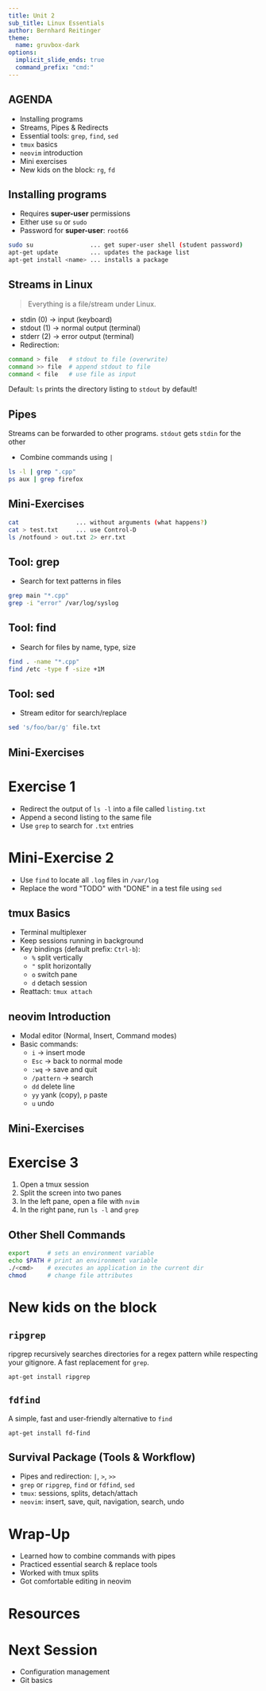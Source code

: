 ```yaml
---
title: Unit 2
sub_title: Linux Essentials
author: Bernhard Reitinger
theme:
  name: gruvbox-dark
options:
  implicit_slide_ends: true
  command_prefix: "cmd:"
---
```



AGENDA
---

- Installing programs
- Streams, Pipes & Redirects
- Essential tools: `grep`, `find`, `sed`
- `tmux` basics
- `neovim` introduction
- Mini exercises
- New kids on the block: `rg`, `fd`

Installing programs
---

- Requires **super-user** permissions
- Either use `su` or `sudo`
- Password for **super-user**: `root66`

```bash
sudo su                ... get super-user shell (student password)
apt-get update         ... updates the package list
apt-get install <name> ... installs a package
```

Streams in Linux
---

> Everything is a file/stream under Linux.

- stdin (0) → input (keyboard)
- stdout (1) → normal output (terminal)
- stderr (2) → error output (terminal)
- Redirection:

```bash
command > file   # stdout to file (overwrite)
command >> file  # append stdout to file
command < file   # use file as input
```

Default: `ls` prints the directory listing to `stdout` by default!

Pipes
---

Streams can be forwarded to other programs. `stdout` gets `stdin` for the other

- Combine commands using `|`

```bash
ls -l | grep ".cpp"
ps aux | grep firefox
```

Mini-Exercises
---

```bash
cat                ... without arguments (what happens?)
cat > test.txt     ... use Control-D
ls /notfound > out.txt 2> err.txt
```

Tool: grep
---

- Search for text patterns in files

```bash
grep main "*.cpp"
grep -i "error" /var/log/syslog
```

Tool: find
---

- Search for files by name, type, size

```bash
find . -name "*.cpp"
find /etc -type f -size +1M
```

Tool: sed
---

- Stream editor for search/replace

```bash
sed 's/foo/bar/g' file.txt
```

Mini-Exercises
---

# Exercise 1

- Redirect the output of `ls -l` into a file called `listing.txt`
- Append a second listing to the same file
- Use `grep` to search for `.txt` entries

# Mini-Exercise 2

- Use `find` to locate all `.log` files in `/var/log`
- Replace the word "TODO" with "DONE" in a test file using `sed`

tmux Basics
---

- Terminal multiplexer
- Keep sessions running in background
- Key bindings (default prefix: `Ctrl-b`):
  - `%` split vertically
  - `"` split horizontally
  - `o` switch pane
  - `d` detach session
- Reattach: `tmux attach`

neovim Introduction
---

- Modal editor (Normal, Insert, Command modes)
- Basic commands:
  - `i` → insert mode
  - `Esc` → back to normal mode
  - `:wq` → save and quit
  - `/pattern` → search
  - `dd` delete line
  - `yy` yank (copy), `p` paste
  - `u` undo

Mini-Exercises
---

# Exercise 3

1. Open a tmux session
2. Split the screen into two panes
3. In the left pane, open a file with `nvim`
4. In the right pane, run `ls -l` and `grep`

Other Shell Commands
---

```bash
export     # sets an environment variable
echo $PATH # print an environment variable
./<cmd>    # executes an application in the current dir
chmod      # change file attributes
```

# New kids on the block

## `ripgrep`

ripgrep recursively searches directories for a regex pattern while respecting your gitignore. A fast replacement for `grep`.

`apt-get install ripgrep`

## `fdfind`

A simple, fast and user-friendly alternative to `find`

`apt-get install fd-find`

Survival Package (Tools & Workflow)
---

- Pipes and redirection: `|`, `>`, `>>`
- `grep` or `ripgrep`, `find` or `fdfind`, `sed`
- `tmux`: sessions, splits, detach/attach
- `neovim`: insert, save, quit, navigation, search, undo

# Wrap-Up

- Learned how to combine commands with pipes
- Practiced essential search & replace tools
- Worked with tmux splits
- Got comfortable editing in neovim

# Resources

[](https://github.com/teiniker/teiniker-lectures-computerscience/tree/master/linux)

# Next Session

- Configuration management
- Git basics

